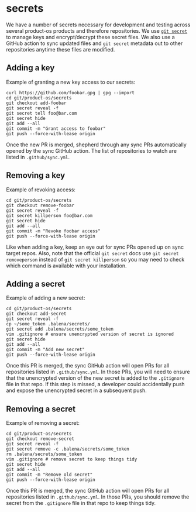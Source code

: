 # secrets

We have a number of secrets necessary for development and testing across several
product-os products and therefore repositories. We use [`git secret`](https://git-secret.io/)
to manage keys and encrypt/decrypt these secret files. We also use a GitHub action
to sync updated files and `git secret` metadata out to other repositories anytime
these files are modified.

## Adding a key
Example of granting a new key access to our secrets:
```
curl https://github.com/foobar.gpg | gpg --import
cd git/product-os/secrets
git checkout add-foobar
git secret reveal -f
git secret tell foo@bar.com
git secret hide
git add --all
git commit -m "Grant access to foobar"
git push --force-with-lease origin
```

Once the new PR is merged, shepherd through any sync PRs automatically opened
by the sync GitHub action. The list of repositories to watch are listed in `.github/sync.yml`.

## Removing a key
Example of revoking access:
```
cd git/product-os/secrets
git checkout remove-foobar
git secret reveal -f
git secret killperson foo@bar.com
git secret hide
git add --all
git commit -m "Revoke foobar access"
git push --force-with-lease origin
```

Like when adding a key, keep an eye out for sync PRs opened up on sync target repos.
Also, note that the official `git secret` docs use `git secret removeperson` instead
of `git secret killperson` so you may need to check which command is available with
your installation.

## Adding a secret
Example of adding a new secret:
```
cd git/product-os/secrets
git checkout add-secret
git secret reveal -f
cp ~/some_token .balena/secrets/
git secret add .balena/secrets/some_token
vim .gitignore # ensure unencrypted version of secret is ignored
git secret hide
git add --all
git commit -m "Add new secret"
git push --force-with-lease origin
```

Once this PR is merged, the sync GitHub action will open PRs for all repositories
listed in `.github/sync.yml`. In those PRs, you will need to ensure that the
unencrypted version of the new secret is added to the `.gitignore` file in that repo.
If this step is missed, a developer could accidentally push and expose the
unencrypted secret in a subsequent push.

## Removing a secret
Example of removing a secret:
```
cd git/product-os/secrets
git checkout remove-secret
git secret reveal -f
git secret remove -c .balena/secrets/some_token
rm .balena/secrets/some_token
vim .gitignore # remove secret to keep things tidy
git secret hide
git add --all
git commit -m "Remove old secret"
git push --force-with-lease origin
```

Once this PR is merged, the sync GitHub action will open PRs for all repositories
listed in `.github/sync.yml`. In those PRs, you should remove the secret from the
`.gitignore` file in that repo to keep things tidy.

